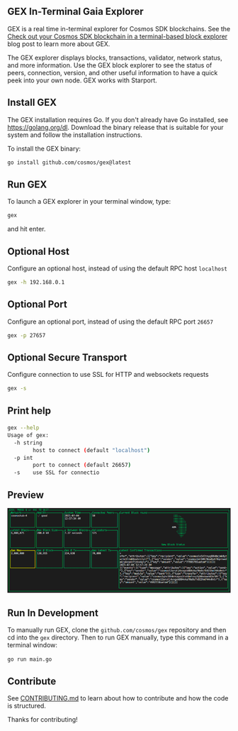 ## GEX In-Terminal Gaia Explorer

GEX is a real time in-terminal explorer for Cosmos SDK blockchains. See the [Check out your Cosmos SDK blockchain in a terminal-based block explorer](https://blog.cosmos.network/gaia-explorer-in-terminal-f37a4ea52e3c) blog post to learn more about GEX.

The GEX explorer displays blocks, transactions, validator, network status, and more information. Use the GEX block explorer to see the status of peers, connection, version, and other useful information to have a quick peek into your own node. GEX works with Starport.

## Install GEX

The GEX installation requires Go. If you don't already have Go installed, see https://golang.org/dl. Download the binary release that is suitable for your system and follow the installation instructions.

To install the GEX binary:

```sh
go install github.com/cosmos/gex@latest
```

## Run GEX

To launch a GEX explorer in your terminal window, type:

```sh
gex
```

and hit enter.

## Optional Host

Configure an optional host, instead of using the default RPC host `localhost`

```sh
gex -h 192.168.0.1
```

## Optional Port

Configure an optional port, instead of using the default RPC port `26657`

```sh
gex -p 27657
```

## Optional Secure Transport
Configure connection to use SSL for HTTP and websockets requests
```sh
gex -s
```

## Print help
```sh
gex --help
Usage of gex:
  -h string
        host to connect (default "localhost")
  -p int
        port to connect (default 26657)
  -s    use SSL for connectio
```

## Preview

![Terminal Screenshot](./screenshot.png "Screenshot Application")

## Run In Development

To manually run GEX, clone the `github.com/cosmos/gex` repository and then cd into the `gex` directory. Then to run GEX manually, type this command in a terminal window:

`go run main.go`

## Contribute

See [CONTRIBUTING.md](./CONTRIBUTING.md) to learn about how to contribute and how the code is structured.

Thanks for contributing!
